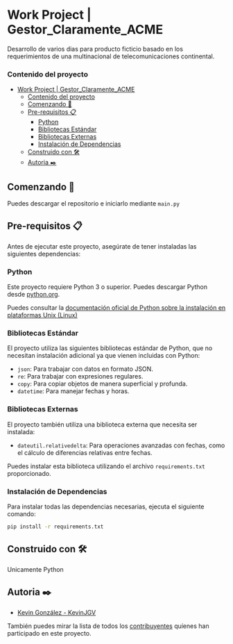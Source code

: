 # Work Project | Gestor_Claramente_ACME

Desarrollo de varios dias para producto ficticio basado en los requerimientos de una multinacional de telecomunicaciones continental.

### Contenido del proyecto

- [Work Project | Gestor\_Claramente\_ACME](#work-project--gestor_claramente_acme)
    - [Contenido del proyecto](#contenido-del-proyecto)
  - [Comenzando 🚀](#comenzando-)
  - [Pre-requisitos 📋](#pre-requisitos-)
    - [Python](#python)
    - [Bibliotecas Estándar](#bibliotecas-estándar)
    - [Bibliotecas Externas](#bibliotecas-externas)
    - [Instalación de Dependencias](#instalación-de-dependencias)
  - [Construido con 🛠️](#construido-con-️)
  - [Autoria ✒️](#autoria-️)

## Comenzando 🚀

Puedes descargar el repositorio e iniciarlo mediante `main.py`

## Pre-requisitos 📋

Antes de ejecutar este proyecto, asegúrate de tener instaladas las siguientes dependencias:

### Python

Este proyecto requiere Python 3 o superior. Puedes descargar Python desde [python.org](https://www.python.org/downloads/).

Puedes consultar la [documentación oficial de Python sobre la instalación en plataformas Unix (Linux)](https://docs.python.org/3/using/unix.html)

### Bibliotecas Estándar

El proyecto utiliza las siguientes bibliotecas estándar de Python, que no necesitan instalación adicional ya que vienen incluidas con Python:

- `json`: Para trabajar con datos en formato JSON.
- `re`: Para trabajar con expresiones regulares.
- `copy`: Para copiar objetos de manera superficial y profunda.
- `datetime`: Para manejar fechas y horas.

### Bibliotecas Externas

El proyecto también utiliza una biblioteca externa que necesita ser instalada:

- `dateutil.relativedelta`: Para operaciones avanzadas con fechas, como el cálculo de diferencias relativas entre fechas.

Puedes instalar esta biblioteca utilizando el archivo `requirements.txt` proporcionado.

### Instalación de Dependencias

Para instalar todas las dependencias necesarias, ejecuta el siguiente comando:

```sh
pip install -r requirements.txt
```

## Construido con 🛠️

Unicamente Python 

## Autoria ✒️

* [Kevin González - KevinJGV](https://github.com/KevinJGV)

También puedes mirar la lista de todos los [contribuyentes](https://github.com/KevinJGV/Work-Project_Gestor_Claramente_ACME/graphs/contributors) quíenes han participado en este proyecto.
